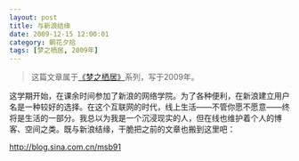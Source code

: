 ```yaml
---
layout: post
title: 与新浪结缘
date: 2009-12-15 12:00:01
category: 朝花夕拾
tags: [梦之栖居, 2009年]
---
```


> 这篇文章属于[《梦之栖居》](/posts/where-the-dreams-reside/)系列，写于2009年。
	
<!--more-->

这学期开始，在课余时间参加了新浪的网络学院。为了各种便利，在新浪建立用户名是一种较好的选择。在这个互联网的时代，线上生活——不管你愿不愿意——终将是生活的一部分。我总以为我是一个沉浸现实的人，但在线也维护着个人的博客、空间之类。既与新浪结缘，干脆把之前的文章也搬到这里吧：

<http://blog.sina.com.cn/msb91>